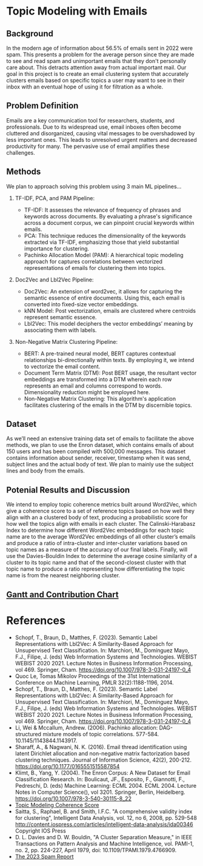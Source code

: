 # Topic Modeling with Emails

## Background
In the modern age of information about 56.5% of emails sent in 2022 were spam. This presents a problem for the average person since they are made to see and read spam and unimportant emails that they don't personally care about. This detracts attention away from actual important mail. Our goal in this project is to create an email clustering system that accurately clusters emails based on specific topics a user may want to see in their inbox with an eventual hope of using it for filtration as a whole.

## Problem Definition
Emails are a key communication tool for researchers, students, and professionals. Due to its widespread use, email inboxes often become cluttered and disorganized, causing vital messages to be overshadowed by less important ones. This leads to unresolved urgent matters and decreased productivity for many. The pervasive use of email amplifies these challenges.

## Methods
We plan to approach solving this problem using 3 main ML pipelines...
1. TF-IDF, PCA, and PAM Pipeline:
   - TF-IDF: It assesses the relevance of frequency of phrases and keywords across documents. By evaluating a phrase's significance across a document corpus, we can pinpoint crucial keywords within emails.
   - PCA: This technique reduces the dimensionality of the keywords extracted via TF-IDF, emphasizing those that yield substantial importance for clustering.
   - Pachinko Allocation Model (PAM): A hierarchical topic modeling approach for captures correlations between vectorized representations of emails for clustering them into topics.

2. Doc2Vec and Lbl2Vec Pipeline:
   - Doc2Vec: An extension of word2vec, it allows for capturing the semantic essence of entire documents. Using this, each email is converted into fixed-size vector embeddings.
   - kNN Model: Post vectorization, emails are clustered where centroids represent semantic essence.
   - Lbl2Vec: This model deciphers the vector embeddings’ meaning by associating them with labels.

3. Non-Negative Matrix Clustering Pipeline:
   - BERT: A pre-trained neural model, BERT captures contextual relationships bi-directionally within texts. By employing it, we intend to vectorize the email content.
   - Document Term Matrix (DTM): Post BERT usage, the resultant vector embeddings are transformed into a DTM wherein each row represents an email and columns correspond to words. Dimensionality reduction might be employed here.
   - Non-Negative Matrix Clustering: This algorithm's application facilitates clustering of the emails in the DTM by discernible topics.

## Dataset
As we’ll need an extensive training data set of emails to facilitate the above methods, we plan to use the Enron dataset, which contains emails of about 150 users and has been compiled with 500,000 messages. This dataset contains information about sender, receiver, timestamp when it was send, subject lines and the actual body of text. We plan to mainly use the subject lines and body from the emails.

## Potenial Results and Discussion
We intend to employ topic coherence metrics built around Word2Vec, which give a coherence score to a set of reference topics based on how well they align with an a clustered body of text, producing a probabilistic score for how well the topics align with emails in each cluster. The Calinski-Harabasz Index to determine how different Word2Vec embeddings for each topic name are to the average Word2Vec embeddings of all other cluster’s emails and produce a ratio of intra-cluster and inter-cluster variations based on topic names as a measure of the accuracy of our final labels. Finally, will use the Davies-Bouldin Index to determine the average cosine similarity of a cluster to its topic name and that of the second-closest cluster with that topic name to produce a ratio representing how differentiating the topic name is from the nearest neighboring cluster.

[Gantt and Contribution Chart](https://docs.google.com/spreadsheets/d/1ZUl8Xywp4VTTNtC-8Wq8ZxpYnzXYNJLe/edit?usp=sharing&ouid=101698207149759013919&rtpof=true&sd=true)
---
# References
- Schopf, T., Braun, D., Matthes, F. (2023). Semantic Label Representations with Lbl2Vec: A Similarity-Based Approach for Unsupervised Text Classification. In: Marchiori, M., Domínguez Mayo, F.J., Filipe, J. (eds) Web Information Systems and Technologies. WEBIST WEBIST 2020 2021. Lecture Notes in Business Information Processing, vol 469. Springer, Cham. https://doi.org/10.1007/978-3-031-24197-0_4
- Quoc Le, Tomas Mikolov Proceedings of the 31st International Conference on Machine Learning, PMLR 32(2):1188-1196, 2014.
- Schopf, T., Braun, D., Matthes, F. (2023). Semantic Label Representations with Lbl2Vec: A Similarity-Based Approach for Unsupervised Text Classification. In: Marchiori, M., Domínguez Mayo, F.J., Filipe, J. (eds) Web Information Systems and Technologies. WEBIST WEBIST 2020 2021. Lecture Notes in Business Information Processing, vol 469. Springer, Cham. https://doi.org/10.1007/978-3-031-24197-0_4
- Li, Wei & Mccallum, Andrew. (2006). Pachinko allocation: DAG-structured mixture models of topic correlations. 577-584. 10.1145/1143844.1143917. 
- Sharaff, A., & Nagwani, N. K. (2016). Email thread identification using latent Dirichlet allocation and non-negative matrix factorization based clustering techniques. Journal of Information Science, 42(2), 200-212. https://doi.org/10.1177/0165551515587854
- Klimt, B., Yang, Y. (2004). The Enron Corpus: A New Dataset for Email Classification Research. In: Boulicaut, JF., Esposito, F., Giannotti, F., Pedreschi, D. (eds) Machine Learning: ECML 2004. ECML 2004. Lecture Notes in Computer Science(), vol 3201. Springer, Berlin, Heidelberg. https://doi.org/10.1007/978-3-540-30115-8_22
- [Topic Modeling Coherence Score](https://www.baeldung.com/cs/topic-modeling-coherence-score)
- Saitta, S., Raphael, B. and Smith, I.F.C. "A comprehensive validity index for clustering", Intelligent Data Analysis, vol. 12, no 6, 2008, pp. 529-548 http://content.iospress.com/articles/intelligent-data-analysis/ida00346  Copyright IOS Press
- D. L. Davies and D. W. Bouldin, "A Cluster Separation Measure," in IEEE Transactions on Pattern Analysis and Machine Intelligence, vol. PAMI-1, no. 2, pp. 224-227, April 1979, doi: 10.1109/TPAMI.1979.4766909.
- [The 2023 Spam Report](https://www.orbitmedia.com/blog/spam-statistics/#:~:text=56.5%25%20of%20all%20email%20is%20spam&text=But%20not%20all%20of%20that,making%20it%20past%20the%20filters.)

